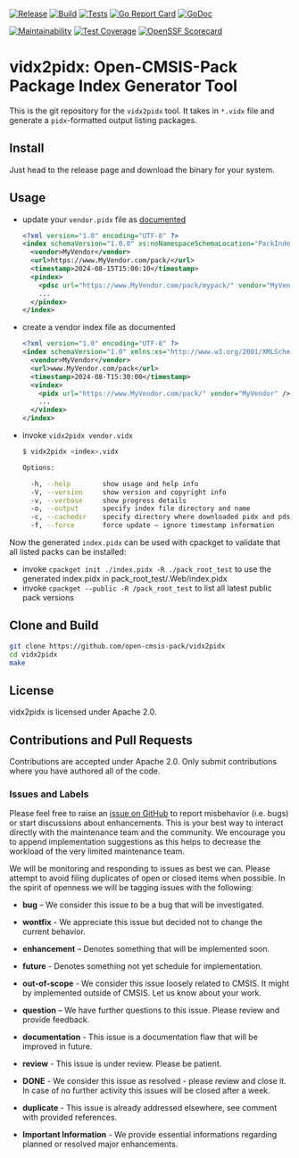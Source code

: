 [![Release](https://github.com/Open-CMSIS-Pack/vidx2pidx/actions/workflows/release.yml/badge.svg)](https://github.com/Open-CMSIS-Pack/vidx2pidx/actions/workflows/release.yml)
[![Build](https://github.com/open-cmsis-pack/vidx2pidx/actions/workflows/build.yml/badge.svg)](https://github.com/open-cmsis-pack/vidx2pidx/actions/workflows/build.yml/badge.svg)
[![Tests](https://github.com/open-cmsis-pack/vidx2pidx/actions/workflows/test.yml/badge.svg)](https://github.com/open-cmsis-pack/vidx2pidx/actions/workflows/test.yml/badge.svg)
[![Go Report Card](https://goreportcard.com/badge/github.com/open-cmsis-pack/vidx2pidx)](https://goreportcard.com/report/github.com/open-cmsis-pack/vidx2pidx)
[![GoDoc](https://godoc.org/github.com/open-cmsis-pack/vidx2pidx?status.svg)](https://godoc.org/github.com/open-cmsis-pack/vidx2pidx)

[![Maintainability](https://qlty.sh/badges/bcdfb931-e2dc-4d84-b248-52e0f053f30c/maintainability.svg)](https://qlty.sh/gh/Open-CMSIS-Pack/projects/vidx2pidx)
[![Test Coverage](https://qlty.sh/badges/bcdfb931-e2dc-4d84-b248-52e0f053f30c/test_coverage.svg)](https://qlty.sh/gh/Open-CMSIS-Pack/projects/vidx2pidx)
[![OpenSSF Scorecard](https://api.securityscorecards.dev/projects/github.com/Open-CMSIS-Pack/vidx2pidx/badge)](https://securityscorecards.dev/viewer/?uri=github.com/Open-CMSIS-Pack/vidx2pidx)

# vidx2pidx: Open-CMSIS-Pack Package Index Generator Tool

This is the git repository for the `vidx2pidx` tool. It takes in `*.vidx` file
and generate a `pidx`-formatted output listing packages.

## Install

Just head to the release page and download the binary for your system.

## Usage

- update your `vendor.pidx` file as [documented](https://open-cmsis-pack.github.io/Open-CMSIS-Pack-Spec/main/html/packIndexFile.html#pidxFile)

  ```xml
  <?xml version="1.0" encoding="UTF-8" ?>
  <index schemaVersion="1.0.0" xs:noNamespaceSchemaLocation="PackIndex.xsd" xmlns:xs="http://www.w3.org/2001/XMLSchema-instance">
    <vendor>MyVendor</vendor>
    <url>https://www.MyVendor.com/pack/</url>
    <timestamp>2024-08-15T15:00:10</timestamp>
    <pindex>
      <pdsc url="https://www.MyVendor.com/pack/mypack/" vendor="MyVendor" name="MyPack" version="1.1.0"/>
      ...
    </pindex>
  </index>
  ```

- create a vendor index file as documented

  ```xml
  <?xml version="1.0" encoding="UTF-8" ?>
  <index schemaVersion="1.0" xmlns:xs="http://www.w3.org/2001/XMLSchema-instance" xs:noNamespaceSchemaLocation="PackIndex.xsd">
    <vendor>MyVendor</vendor>
    <url>www.MyVendor.com/pack</url>
    <timestamp>2024-08-T15:30:00</timestamp>
    <vindex>
      <pidx url="https://www.MyVendor.com/pack/" vendor="MyVendor" />
      ...
    </vindex>
  </index>
  ```

- invoke `vidx2pidx vendor.vidx`

  ```bash
  $ vidx2pidx <index>.vidx

  Options:

    -h, --help        show usage and help info
    -V, --version     show version and copyright info
    -v, --verbose     show progress details
    -o, --output      specify index file directory and name
    -c, --cachedir    specify directory where downloaded pidx and pdsc files are stored (default ./.idxcache)
    -f, --force       force update – ignore timestamp information
  ```

Now the generated `index.pidx` can be used with cpackget to validate that all listed packs can be installed:

- invoke `cpackget init ./index.pidx -R ./pack_root_test` to use the generated index.pidx in
 pack_root_test/.Web/index.pidx
- invoke `cpackget --public -R /pack_root_test` to list all latest public pack versions

## Clone and Build

```bash
git clone https://github.com/open-cmsis-pack/vidx2pidx
cd vidx2pidx
make
```

## License

vidx2pidx is licensed under Apache 2.0.

## Contributions and Pull Requests

Contributions are accepted under Apache 2.0. Only submit contributions where you have authored all of the code.

### Issues and Labels

Please feel free to raise an [issue on GitHub](https://github.com/Open-CMSIS-Pack/vidx2pidx/issues)
to report misbehavior (i.e. bugs) or start discussions about enhancements. This
is your best way to interact directly with the maintenance team and the community.
We encourage you to append implementation suggestions as this helps to decrease the
workload of the very limited maintenance team.

We will be monitoring and responding to issues as best we can.
Please attempt to avoid filing duplicates of open or closed items when possible.
In the spirit of openness we will be tagging issues with the following:

- **bug** – We consider this issue to be a bug that will be investigated.

- **wontfix** - We appreciate this issue but decided not to change the current behavior.

- **enhancement** – Denotes something that will be implemented soon.

- **future** - Denotes something not yet schedule for implementation.

- **out-of-scope** - We consider this issue loosely related to CMSIS.
It might by implemented outside of CMSIS. Let us know about your work.

- **question** – We have further questions to this issue. Please review and provide feedback.

- **documentation** - This issue is a documentation flaw that will be improved in future.

- **review** - This issue is under review. Please be patient.

- **DONE** - We consider this issue as resolved - please review and close it.
In case of no further activity this issues will be closed after a week.

- **duplicate** - This issue is already addressed elsewhere, see comment with provided references.

- **Important Information** - We provide essential informations regarding planned or resolved major enhancements.
